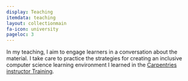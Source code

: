 ```yaml
---
display: Teaching
itemdata: teaching
layout: collectionmain
fa-icon: university
pageloc: 3
---
```


In my teaching, I aim to engage learners in a conversation about the material. I take care to practice the strategies for creating an inclusive computer science learning environment I learned in the [Carpentries instructor Training](http://carpentries.github.io/instructor-training/).   
